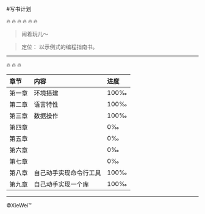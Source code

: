 #写书计划

:fire:  :fire:  :fire:  :fire:  :fire:  :fire:

> 闹着玩儿～

> 定位： 以示例式的编程指南书。

---
:fire: :fire:  :fire:

章节|内容|进度
:---|:---|:---|
第一章|环境搭建|100&permil;|
第二章|语言特性|100&permil;|
第三章|数据操作|100&permil;|
第四章| |0&permil;|
第五章| |0&permil;|
第六章| |0&permil;|
第七章| |0&permil;|
第八章|自己动手实现命令行工具|100&permil;|
第九章|自己动手实现一个库|100&permil;|


---

&copy;XieWei&trade;